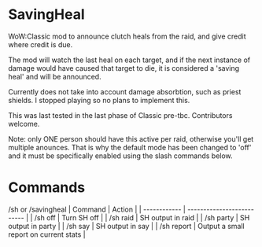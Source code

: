 # SavingHeal
WoW:Classic mod to announce clutch heals from the raid, and give credit where credit is due.

The mod will watch the last heal on each target, and if the next instance of damage would have caused that target to die, it is considered a 'saving heal' and will be announced.

Currently does not take into account damage absorbtion, such as priest shields.  I stopped playing so no plans to implement this.

This was last tested in the last phase of Classic pre-tbc.  Contributors welcome.

Note: only ONE person should have this active per raid, otherwise you'll get multiple anounces.  That is why the default mode has been changed to 'off' and it must be specifically enabled using the slash commands below.


# Commands

/sh or /savingheal
| Command      | Action                     |
| ------------ | -------------------------- |
| /sh off | Turn SH off |
| /sh raid | SH output in raid |
| /sh party | SH output in party |
| /sh say | SH output in say |
| /sh report | Output a small report on current stats |

